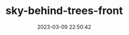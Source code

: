 ---
date: 2023-03-09 22:50:42
imageOriginalPath: photographs/sky-behind-trees-front-image-0276a56a
imagePreviewPath: photographs/sky-behind-trees-front-preview-eacda875
photoCamera: Minolta SR-T Super
photoColor: colored
photoDate: 2017-01
photoFilm: Kodak 200
photoLens: ''
photoLocation: Istanbul, Turkiye
photoSource: analog
photoType: city
title: sky-behind-trees-front
translationKey: null
---